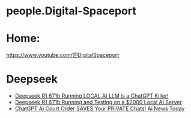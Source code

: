 # people.Digital-Spaceport
# Home:
https://www.youtube.com/@DigitalSpaceport

# Deepseek
- [Deepseek R1 671b Running LOCAL AI LLM is a ChatGPT Killer!](https://youtu.be/yFKOOK6qqT8)
- [Deepseek R1 671b Running and Testing on a $2000 Local AI Server](https://youtu.be/Tq_cmN4j2yY)
- [ChatGPT Ai Court Order SAVES Your PRIVATE Chats! Ai News Today](https://youtu.be/pFznrLHTTWM)

